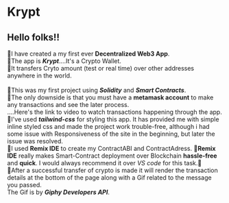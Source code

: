 # Krypt

## Hello folks!! </br>
🎯I have created a my first ever **Decentralized Web3 App**. </br>
🎯The app is **_Krypt_**....It's a Crypto Wallet. </br>
🎯It transfers Cryto amount (test or real time) over other addresses anywhere in the world. </br> 
</br>
📌This was my first project using **_Solidity_** and **_Smart Contracts_**.  </br>
📌The only downside is that you must have a **metamask account** to make any transactions and see the later process.  </br>
....Here's the link to video to watch transactions happening through the app.  </br>
📌I've used _**tailwind-css**_ for styling this app. It has provided me with simple inline styled css and made the project work trouble-free, although i had some issue with Responsiveness of the site in the beginning, but later the issue was resolved.  </br>
📌I used **Remix IDE** to create my ContractABI and ContractAdress.
📍**Remix IDE** really makes Smart-Contract deployment over Blockchain **hassle-free** and **quick**. I would always recommend it over _VS code_ for this task.👀 </br>
📍After a successful transfer of crypto is made it will render the transaction details at the bottom of the page along with a Gif related to the message you passed.  </br>
The Gif is by **_Giphy Developers API_**. </br>
